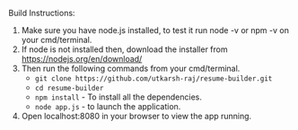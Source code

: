Build Instructions:
1. Make sure you have node.js installed, to test it run node -v or npm -v on your cmd/terminal. 
2. If node is not installed then, download the installer from https://nodejs.org/en/download/ 
3. Then run the following commands from your cmd/terminal. 
	- ```git clone https://github.com/utkarsh-raj/resume-builder.git``` 
	- ```cd resume-builder``` 
	- ```npm install``` - To install all the dependencies. 
	- ```node app.js``` - to launch the application.
4. Open localhost:8080 in your browser to view the app running.
